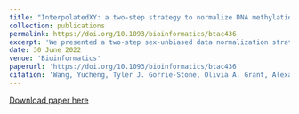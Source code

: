 ```yaml
---
title: "InterpolatedXY: a two-step strategy to normalize DNA methylation microarray data avoiding sex bias"
collection: publications
permalink: https://doi.org/10.1093/bioinformatics/btac436
excerpt: 'We presented a two-step sex-unbiased data normalization strategy for normalizing DNA methylation microarray samples, which can be applied into almost all quantile-based normalization methods. By this strategy, the autosomal CpGs are normalized independently and separately from the sex chromosome CpGs, while the corrected values of sex chromosomes CpGs are estimated as the weighted average of the corrected methylation values of their nearest neighbor atusosomal CpGs.'
date: 30 June 2022
venue: 'Bioinformatics'
paperurl: 'https://doi.org/10.1093/bioinformatics/btac436'
citation: 'Wang, Yucheng, Tyler J. Gorrie-Stone, Olivia A. Grant, Alexandria D. Andrayas, Xiaojun Zhai, Klaus D. McDonald-Maier, and Leonard C. Schalkwyk. "InterpolatedXY: a two-step strategy to normalize DNA methylation microarray data avoiding sex bias." Bioinformatics 38, no. 16 (2022): 3950-3957.'
---
```


[Download paper here](https://doi.org/10.1093/bioinformatics/btac436)

